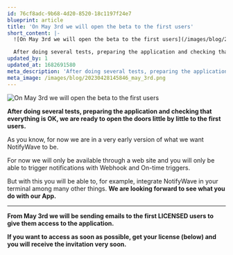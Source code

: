 ```yaml
---
id: 76cf8adc-9b68-4d20-8520-18c1197f24e7
blueprint: article
title: 'On May 3rd we will open the beta to the first users'
short_content: |-
  ![On May 3rd we will open the beta to the first users](/images/blog/20230428145846_may_3rd.png)

  After doing several tests, preparing the application and checking that everything is OK, we are ready to open the doors little by little to the first users.
updated_by: 1
updated_at: 1682691580
meta_description: 'After doing several tests, preparing the application and checking that everything is OK, we are ready to open the doors little by little to the first users.'
meta_image: /images/blog/20230428145846_may_3rd.png
---
```

![On May 3rd we will open the beta to the first users](/images/blog/20230428145846_may_3rd.png)

**After doing several tests, preparing the application and checking that everything is OK, we are ready to open the doors little by little to the first users.**

As you know, for now we are in a very early version of what we want NotifyWave to be.

For now we will only be available through a web site and you will only be able to trigger notifications with Webhook and On-time triggers.

But with this you will be able to, for example, integrate NotifyWave in your terminal among many other things. **We are looking forward to see what you do with our App.**

---

**From May 3rd we will be sending emails to the first LICENSED users to give them access to the application.**

**If you want to access as soon as possible, get your license (below) and you will receive the invitation very soon.**